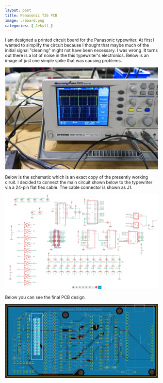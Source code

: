 ```yaml
---
layout: post
title: Panasonic T36 PCB
image: ./board.png
categories: [_Jekyll_]
---
```

I am designed a printed circuit board for the Panasonic typewriter. At first I wanted to simplify the circuit because I thought that maybe much of the initial signal "cleaning" might not have been necessary. I was wrong. It turns out there is a lot of noise in the this typewriter's electronics. Below is an image of just one simple spike that was causing problems. 

![spike](./spikes.jpg)

Below is the schematic which is an exact copy of the presently working ciruit. I decided to connect the main circuit shown below to the typewriter via a 24-pin flat flex cable. The cable connector is shown as J1.

![schematic](./sch.png)

Below you can see the final PCB design.

![board](./board.png)
